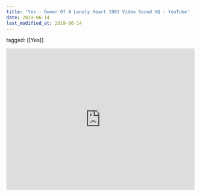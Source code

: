 ```yaml
---
title: 'Yes - Owner Of A Lonely Heart 1983 Video Sound HQ - YouTube'
date: 2019-06-14
last_modified_at: 2019-06-14
---
```

tagged: [[Yes]]
<iframe allow="accelerometer; autoplay; clipboard-write; encrypted-media; gyroscope; picture-in-picture" allowfullscreen="" frameborder="0" height="375" id="youtube_iframe" src="https://www.youtube.com/embed/vpIduDaggVA?feature=oembed&amp;enablejsapi=1&amp;origin=https://safe.txmblr.com&amp;wmode=opaque" width="500"></iframe>